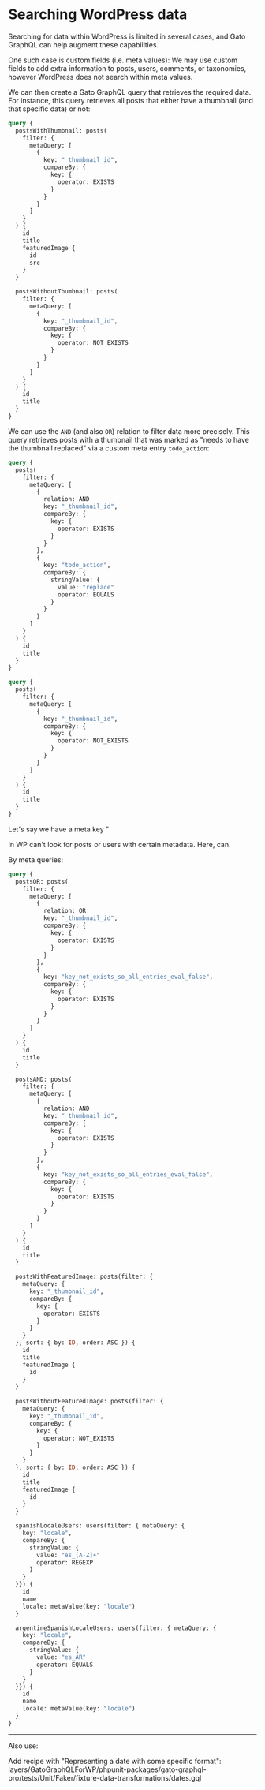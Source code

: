 # Searching WordPress data

Searching for data within WordPress is limited in several cases, and Gato GraphQL can help augment these capabilities.

One such case is custom fields (i.e. meta values): We may use custom fields to add extra information to posts, users, comments, or taxonomies, however WordPress does not search within meta values.

We can then create a Gato GraphQL query that retrieves the required data. For instance, this query retrieves all posts that either have a thumbnail (and that specific data) or not:

```graphql
query {
  postsWithThumbnail: posts(
    filter: {
      metaQuery: [
        {
          key: "_thumbnail_id",
          compareBy: {
            key: {
              operator: EXISTS
            }
          }
        }
      ]
    }
  ) {
    id
    title
    featuredImage {
      id
      src
    }
  }

  postsWithoutThumbnail: posts(
    filter: {
      metaQuery: [
        {
          key: "_thumbnail_id",
          compareBy: {
            key: {
              operator: NOT_EXISTS
            }
          }
        }
      ]
    }
  ) {
    id
    title
  }
}
```

We can use the `AND` (and also `OR`) relation to filter data more precisely. This query retrieves posts with a thumbnail that was marked as "needs to have the thumbnail replaced" via a custom meta entry `todo_action`:

```graphql
query {
  posts(
    filter: {
      metaQuery: [
        {
          relation: AND
          key: "_thumbnail_id",
          compareBy: {
            key: {
              operator: EXISTS
            }
          }
        },
        {
          key: "todo_action",
          compareBy: {
            stringValue: {
              value: "replace"
              operator: EQUALS
            }
          }
        }
      ]
    }
  ) {
    id
    title
  }
}
```

```graphql
query {
  posts(
    filter: {
      metaQuery: [
        {
          key: "_thumbnail_id",
          compareBy: {
            key: {
              operator: NOT_EXISTS
            }
          }
        }
      ]
    }
  ) {
    id
    title
  }
}
```

Let's say we have a meta key "

In WP can't look for posts or users with certain metadata. Here, can.

By meta queries:

```graphql
query {
  postsOR: posts(
    filter: {
      metaQuery: [
        {
          relation: OR
          key: "_thumbnail_id",
          compareBy: {
            key: {
              operator: EXISTS
            }
          }
        },
        {
          key: "key_not_exists_so_all_entries_eval_false",
          compareBy: {
            key: {
              operator: EXISTS
            }
          }
        }
      ]
    }
  ) {
    id
    title
  }

  postsAND: posts(
    filter: {
      metaQuery: [
        {
          relation: AND
          key: "_thumbnail_id",
          compareBy: {
            key: {
              operator: EXISTS
            }
          }
        },
        {
          key: "key_not_exists_so_all_entries_eval_false",
          compareBy: {
            key: {
              operator: EXISTS
            }
          }
        }
      ]
    }
  ) {
    id
    title
  }

  postsWithFeaturedImage: posts(filter: {
    metaQuery: {
      key: "_thumbnail_id",
      compareBy: {
        key: {
          operator: EXISTS
        }
      }
    }
  }, sort: { by: ID, order: ASC }) {
    id
    title
    featuredImage {
      id
    }
  }
  
  postsWithoutFeaturedImage: posts(filter: {
    metaQuery: {
      key: "_thumbnail_id",
      compareBy: {
        key: {
          operator: NOT_EXISTS
        }
      }
    }
  }, sort: { by: ID, order: ASC }) {
    id
    title
    featuredImage {
      id
    }
  }

  spanishLocaleUsers: users(filter: { metaQuery: {
    key: "locale",
    compareBy: {
      stringValue: {
        value: "es_[A-Z]+"
        operator: REGEXP
      }
    }
  }}) {
    id
    name
    locale: metaValue(key: "locale")
  }

  argentineSpanishLocaleUsers: users(filter: { metaQuery: {
    key: "locale",
    compareBy: {
      stringValue: {
        value: "es_AR"
        operator: EQUALS
      }
    }
  }}) {
    id
    name
    locale: metaValue(key: "locale")
  }
}
```

---

Also use:

Add recipe with "Representing a date with some specific format":
  layers/GatoGraphQLForWP/phpunit-packages/gato-graphql-pro/tests/Unit/Faker/fixture-data-transformations/dates.gql
